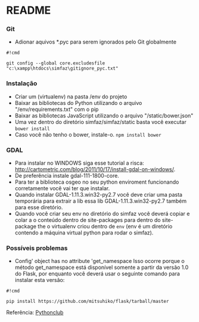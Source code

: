 # README #

### Git ###

* Adionar aquivos *.pyc para serem ignorados pelo Git globalmente
```
#!cmd

git config --global core.excludesfile "c:\xampp\htdocs\simfaz\gitignore_pyc.txt"
```

### Instalação ###
 
* Criar um (virtualenv) na pasta /env do projeto
* Baixar as bibliotecas do Python utilizando o arquivo "/env/requirements.txt" com o pip
* Baixar as bibliotecas JavaScript utilizando o arquivo "/static/bower.json"
* Uma vez dentro do diretório simfaz/simfaz/static basta você executar `bower install`
* Caso você não tenho o bower, instale-o. `npm install bower`

### GDAL ###

* Para instalar no WINDOWS siga esse tutorial a risca: http://cartometric.com/blog/2011/10/17/install-gdal-on-windows/.
* De preferência instale gdal-111-1800-core.
* Para ter a biblioteca osgeo no seu python enviroment funcionando corretamente você vai ter que instalar.
* Quando instalar GDAL-1.11.3.win32-py2.7 você deve criar uma pasta temporária para extrair a lib essa lib GDAL-1.11.3.win32-py2.7 também para esse diretório.
* Quando você criar seu env no diretório do simfaz você deverá copiar e colar a o conteúdo dentro de site-packages para dentro do site-package the o virtualenv criou dentro de `env` (env é um diretório contendo a máquina virtual python para rodar o simfaz).

### Possíveis problemas ###

* Config' object has no attribute 'get_namespace
 Isso ocorre porque o método get_namespace está disponível somente a partir da versão 1.0 do Flask, por enquanto você deverá usar o seguinte comando para instalar esta versão:

```
#!cmd

pip install https://github.com/mitsuhiko/flask/tarball/master
```
Referência: [Pythonclub](http://pythonclub.com.br/what-the-flask-pt-2-flask-patterns-boas-praticas-na-estrutura-de-aplicacoes-flask)